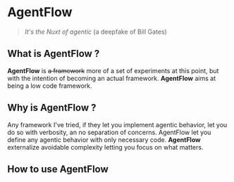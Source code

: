 # AgentFlow
> *It's the Nuxt of agentic* (a deepfake of Bill Gates)

## What is AgentFlow ?

**AgentFlow** is ~~a framework~~ more of a set of experiments at this point, but with the intention of becoming an actual framework. **AgentFlow** aims at being a low code framework.

## Why is AgentFlow ?

Any framework I've tried, if they let you implement agentic behavior, let you do so with verbosity, an no separation of concerns.
AgentFlow let you define any agentic behavior with only necessary code. **AgentFlow** externalize avoidable complexity letting you focus on what matters.

## How to use AgentFlow